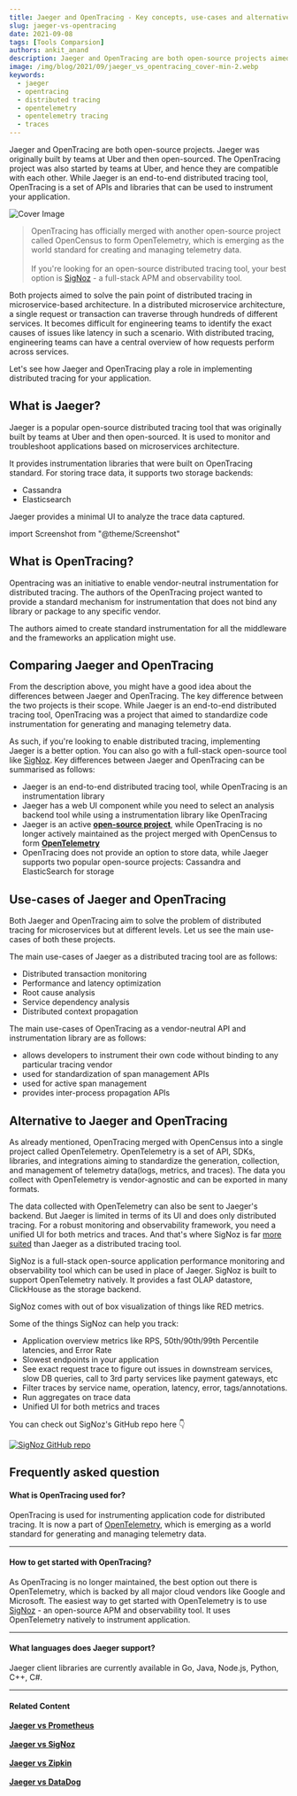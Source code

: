 ```yaml
---
title: Jaeger and OpenTracing - Key concepts, use-cases and alternatives
slug: jaeger-vs-opentracing
date: 2021-09-08
tags: [Tools Comparsion]
authors: ankit_anand
description: Jaeger and OpenTracing are both open-source projects aimed to solve pain-points of distributed tracing. But the scope of the projects are completely different. While Jaeger is an end-to-end distributed tracing tool..
image: /img/blog/2021/09/jaeger_vs_opentracing_cover-min-2.webp
keywords:
  - jaeger
  - opentracing
  - distributed tracing
  - opentelemetry
  - opentelemetry tracing
  - traces
---
```

<head>
  <link rel="canonical" href="https://signoz.io/blog/jaeger-vs-opentracing/"/>
</head>

Jaeger and OpenTracing are both open-source projects. Jaeger was originally built by teams at Uber and then open-sourced. The OpenTracing project was also started by teams at Uber, and hence they are compatible with each other. While Jaeger is an end-to-end distributed tracing tool, OpenTracing is a set of APIs and libraries that can be used to instrument your application.

<!--truncate-->

![Cover Image](/img/blog/2021/09/jaeger_vs_opentracing_cover-min-2.webp)

>OpenTracing has officially merged with another open-source project called OpenCensus to form OpenTelemetry, which is emerging as the world standard for creating and managing telemetry data.<br></br>
>If you're looking for an open-source distributed tracing tool, your best option is [SigNoz](https://signoz.io/?utm_source=blog&utm_medium=article) - a full-stack APM and observability tool.

Both projects aimed to solve the pain point of distributed tracing in microservice-based architecture. In a distributed microservice architecture, a single request or transaction can traverse through hundreds of different services. It becomes difficult for engineering teams to identify the exact causes of issues like latency in such a scenario. With distributed tracing, engineering teams can have a central overview of how requests perform across services.

Let's see how Jaeger and OpenTracing play a role in implementing distributed tracing for your application.

## What is Jaeger?
Jaeger is a popular open-source distributed tracing tool that was originally built by teams at Uber and then open-sourced. It is used to monitor and troubleshoot applications based on microservices architecture.

It provides instrumentation libraries that were built on OpenTracing standard. For storing trace data, it supports two storage backends:

- Cassandra
- Elasticsearch

Jaeger provides a minimal UI to analyze the trace data captured.

import Screenshot from "@theme/Screenshot"

<Screenshot
    alt="Jaeger's UI showing traces"
    height={500}
    src="/img/blog/2021/08/jaeger_ui-min.webp"
    title="Jaeger's UI showing traces for selected services"
    width={700}
/>

## What is OpenTracing?
Opentracing was an initiative to enable vendor-neutral instrumentation for distributed tracing. The authors of the OpenTracing project wanted to provide a standard mechanism for instrumentation that does not bind any library or package to any specific vendor.

The authors aimed to create standard instrumentation for all the middleware and the frameworks an application might use.

<Screenshot
    alt="OpenTracing design"
    height={500}
    src="/img/blog/2021/09/opentracing_ecosystem.webp"
    title="How OpenTracing fits within an application architecture"
    width={700}
/>

## Comparing Jaeger and OpenTracing
From the description above, you might have a good idea about the differences between Jaeger and OpenTracing. The key difference between the two projects is their scope. While Jaeger is an end-to-end distributed tracing tool, OpenTracing was a project that aimed to standardize code instrumentation for generating and managing telemetry data. 

As such, if you're looking to enable distributed tracing, implementing Jaeger is a better option. You can also go with a full-stack open-source tool like [SigNoz](https://signoz.io/blog/jaeger-vs-signoz/). Key differences between Jaeger and OpenTracing can be summarised as follows:

- Jaeger is an end-to-end distributed tracing tool, while OpenTracing is an instrumentation library
- Jaeger has a web UI component while you need to select an analysis backend tool while using a instrumentation library like OpenTracing
- Jaeger is an active <a href = "https://github.com/jaegertracing/jaeger" rel="noopener noreferrer nofollow" target="_blank" ><b>open-source project</b></a>, while OpenTracing is no longer actively maintained as the project merged with OpenCensus to form <a href = "https://opentelemetry.io/" rel="noopener noreferrer nofollow" target="_blank" ><b>OpenTelemetry</b></a>
- OpenTracing does not provide an option to store data, while Jaeger supports two popular open-source projects: Cassandra and ElasticSearch for storage

## Use-cases of Jaeger and OpenTracing
Both Jaeger and OpenTracing aim to solve the problem of distributed tracing for microservices but at different levels. Let us see the main use-cases of both these projects.

The main use-cases of Jaeger as a distributed tracing tool are as follows:

- Distributed transaction monitoring
- Performance and latency optimization
- Root cause analysis
- Service dependency analysis
- Distributed context propagation

The main use-cases of OpenTracing as a vendor-neutral API and instrumentation library are as follows:

- allows developers to instrument their own code without binding to any particular tracing vendor
- used for standardization of span management APIs
- used for active span management
- provides inter-process propagation APIs

## Alternative to Jaeger and OpenTracing
As already mentioned, OpenTracing merged with OpenCensus into a single project called OpenTelemetry. OpenTelemetry is a set of API, SDKs, libraries, and integrations aiming to standardize the generation, collection, and management of telemetry data(logs, metrics, and traces). The data you collect with OpenTelemetry is vendor-agnostic and can be exported in many formats.

The data collected with OpenTelemetry can also be sent to Jaeger's backend. But Jaeger is limited in terms of its UI and does only distributed tracing. For a robust monitoring and observability framework, you need a unified UI for both metrics and traces. And that's where SigNoz is far [more suited](https://signoz.io/blog/jaeger-vs-signoz/) than Jaeger as a distributed tracing tool.

SigNoz is a full-stack open-source application performance monitoring and observability tool which can be used in place of Jaeger. SigNoz is built to support OpenTelemetry natively. It provides a fast OLAP datastore, ClickHouse as the storage backend.

<Screenshot
    alt="Architecture of SigNoz with OpenTelemetry and ClickHouse"
    height={500}
    src="/img/blog/2021/09/SigNoz_architecture_clickhouse.webp"
    title="Architecture of SigNoz with ClickHouse as storage backend and OpenTelemetry for code instrumentatiion"
    width={700}
/>

SigNoz comes with out of box visualization of things like RED metrics.

<Screenshot
    alt="SigNoz UI showing the popular RED metrics"
    height={500}
    src="/img/blog/common/signoz_charts_application_metrics.webp"
    title="SigNoz UI showing application overview metrics like RPS, 50th/90th/99th Percentile latencies, and Error Rate"
    width={700}
/>

Some of the things SigNoz can help you track:

- Application overview metrics like RPS, 50th/90th/99th Percentile latencies, and Error Rate
- Slowest endpoints in your application
- See exact request trace to figure out issues in downstream services, slow DB queries, call to 3rd party services like payment gateways, etc
- Filter traces by service name, operation, latency, error, tags/annotations.
- Run aggregates on trace data
- Unified UI for both metrics and traces

You can check out SigNoz's GitHub repo here 👇

[![SigNoz GitHub repo](/img/blog/common/signoz_github.webp)](https://github.com/SigNoz/signoz)

## Frequently asked question

#### What is OpenTracing used for?
OpenTracing is used for instrumenting application code for distributed tracing. It is now a part of [OpenTelemetry](https://opentelemetry.io/), which is emerging as a world standard for generating and managing telemetry data.

___

#### How to get started with OpenTracing?
As OpenTracing is no longer maintained, the best option out there is OpenTelemetry, which is backed by all major cloud vendors like Google and Microsoft. The easiest way to get started with OpenTelemetry is to use [SigNoz](https://signoz.io/docs/architecture/) - an open-source APM and observability tool. It uses OpenTelemetry natively to instrument application.

___

#### What languages does Jaeger support?
Jaeger client libraries are currently available in Go, Java, Node.js, Python, C++, C#.

___

#### **Related Content**

**[Jaeger vs Prometheus](https://signoz.io/blog/jaeger-vs-prometheus)**<br></br>
**[Jaeger vs SigNoz](https://signoz.io/blog/jaeger-vs-signoz/)**<br></br>
**[Jaeger vs Zipkin](https://signoz.io/blog/jaeger-vs-zipkin/)**<br></br>
**[Jaeger vs DataDog](https://signoz.io/blog/datadog-vs-jaeger/)**<br></br>


